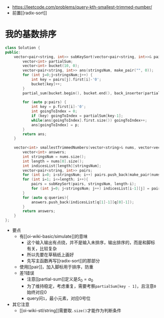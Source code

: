 - https://leetcode.com/problems/query-kth-smallest-trimmed-number/
- 前置[[radix-sort]]
# 我的基数排序
```cpp
class Solution {
public:
    vector<pair<string, int>> subKeySort(vector<pair<string, int>>& pairs, int stringsNum, int i){
        vector<int> partialSum;
        vector<int> bucket(10, 0);
        vector<pair<string, int>> ans(stringsNum, make_pair("", 0));
        for (int j=0;j<stringsNum;j++) {
            int key = pairs[j].first[i]-'0';
            bucket[key]++;
        }
        partial_sum(bucket.begin(), bucket.end(), back_inserter(partialSum));
        
        for (auto p:pairs) {
            int key = p.first[i]-'0';
            int goingToIndex = 0;
            if (key) goingToIndex = partialSum[key-1];
            while(ans[goingToIndex].first.size()) goingToIndex++;
            ans[goingToIndex] = p;
        }
        return ans;
    }
    
    vector<int> smallestTrimmedNumbers(vector<string>& nums, vector<vector<int>>& queries) {
        vector<int> answers;
        int stringsNum = nums.size();
        int length = nums[0].size();
        int indicesList[length][stringsNum];
        vector<pair<string, int>> pairs;
        for (int i=0; i<stringsNum; i++) pairs.push_back(make_pair(nums[i], i));
        for (int i=1; i<=length; i++){
            pairs = subKeySort(pairs, stringsNum, length-i);
            for (int j=0; j<stringsNum; j++) indicesList[i-1][j] = pairs[j].second;
        }
        for (auto q:queries){
            answers.push_back(indicesList[q[1]-1][q[0]-1]);
        }
        return answers;
    }
};
```
- 要点
  - 有[[oi-wiki-basic/simulate]]的意味
    - 这个输入输出有点绕，并不是输入未排序，输出排序的，而是和脚标有关，比较复杂
    - 所以先要在草稿纸上画好
    - 先写主函数再写[[radix-sort]]的那部分
  - 使用[[pair]]，加入脚标用于排序，防重
  - 差1错误
    - 注意[[partial-sum]]定义是$S_0=a_0$
    - 为了维持稳定，考虑重复，需要考察`partialSum[key - 1]`，且注意`0`始终对应0
    - query问`1`，最小元素，对应0号位
- 其它注意
  - [[oi-wiki-stl/string]]需要取`.size()`才能作为判断条件